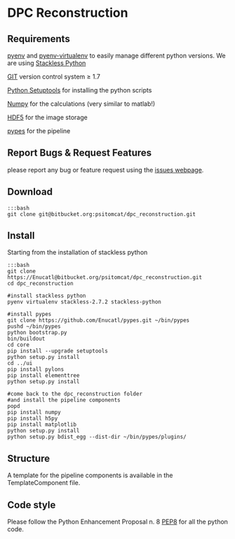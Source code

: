 # DPC Reconstruction

## Requirements

[pyenv](https://github.com/yyuu/pyenv) and [pyenv-virtualenv](https://github.com/yyuu/pyenv-virtualenv) to easily manage different python versions. We are using [Stackless Python](http://www.stackless.com/)

[GIT](http://git-scm.com/ "GIT homepage") version control system ≥ 1.7

[Python Setuptools](https://pypi.python.org/pypi/setuptools) for
installing the python scripts

[Numpy](http://www.numpy.org/) for the calculations (very similar to
matlab!)

[HDF5](http://www.hdfgroup.org/HDF5/) for the image storage

[pypes](https://github.com/Enucatl/pypes) for the pipeline

## Report Bugs & Request Features

please report any bug or feature request using the [issues webpage](https://bitbucket.org/psitomcat/dpc_reconstruction/issues?status=new&status=open).

## Download

    :::bash
    git clone git@bitbucket.org:psitomcat/dpc_reconstruction.git

## Install

Starting from the installation of stackless python

    :::bash
    git clone https://Enucatl@bitbucket.org/psitomcat/dpc_reconstruction.git
    cd dpc_reconstruction

    #install stackless python
    pyenv virtualenv stackless-2.7.2 stackless-python

    #install pypes
    git clone https://github.com/Enucatl/pypes.git ~/bin/pypes
    pushd ~/bin/pypes
    python bootstrap.py
    bin/buildout
    cd core
    pip install --upgrade setuptools
    python setup.py install
    cd ../ui
    pip install pylons
    pip install elementtree
    python setup.py install

    #come back to the dpc_reconstruction folder
    #and install the pipeline components
    popd
    pip install numpy
    pip install h5py
    pip install matplotlib
    python setup.py install
    python setup.py bdist_egg --dist-dir ~/bin/pypes/plugins/

## Structure

A template for the pipeline components is available in the TemplateComponent
file.

## Code style

Please follow the Python Enhancement Proposal n. 8
[PEP8](http://www.python.org/dev/peps/pep-0008/) for all the python code.
